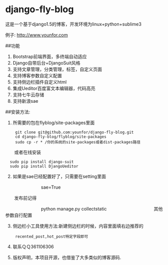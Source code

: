 # django-fly-blog
 这是一个基于django1.5的博客，开发环境为linux+python+sublime3
 
 例子: http://www.younfor.com
 
 
##功能

1. Bootstrap前端界面，多终端自动适应
2. Django自带后台+DjangoSuit风格
3. 支持文章管理，分类管理，标签，自定义页面
4. 支持博客参数自定义配置
5. 支持侧边栏插件自定义html
6. 集成Ueditor百度富文本编辑器，代码高亮
7. 支持七牛云存储
8. 支持新浪sae


##安装方法:

1. 所需要的包在flyblog/site-packages里面


        git clone git@github.com:younfor/django-fly-blog.git
        cd django-fly-blog/flyblog/site-packages
        sudo cp -r * /你的系统的site-packages或者dist-packages路径
        
　　或者在线安装
　　
    
      sudo pip install django-suit
      sudo pip install DjangoUeditor

2. 如果是sae已经配置好了，只需要在setting里面
      
　　　　　　　　sae=True

　　发布前记得

　　　　　　　　python manage.py collectstatic
　　　　　　　　
　　其他参数自行配置

3. 侧边栏小工具使用方法:新建侧边栏的时候，内容里面填右边推荐的
    
        recented_post,hot_post特定字段即可

4. 联系ＱＱ361106306

5. 版权声明，本项目开源，也借鉴了大多类似的博客源码.
